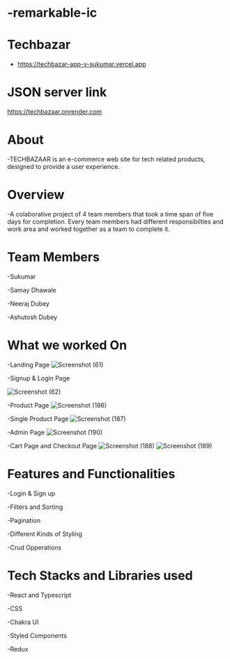 # -remarkable-ic

# Techbazar
-  https://techbazar-app-v-sukumar.vercel.app

# JSON server link
  https://techbazaar.onrender.com

# About

-TECHBAZAAR is an e-commerce web site for tech related products, designed to provide a user experience.

# Overview

-A colaborative project of 4 team members that took a time span of five days for completion. Every team members had different responsibilties and work area and worked together as a team to complete it.

# Team Members

-Sukumar

-Samay Dhawale

-Neeraj Dubey

-Ashutosh Dubey

# What we worked On

-Landing Page
![Screenshot (61)](https://github.com/neo1710/-remarkable-ic/assets/115460455/c83f536b-13cd-4334-89fc-77865132fc66)


-Signup & Login Page

![Screenshot (62)](https://github.com/neo1710/-remarkable-ic/assets/115460455/568f6096-1637-415d-90fc-a63ba2ee1fd1)

-Product Page
![Screenshot (186)](https://github.com/V-sukumar/V-sukumar.github.io/assets/115460777/3029dee1-63ce-4e25-9cb2-25a076268c6c)

-Single Product Page
![Screenshot (187)](https://github.com/V-sukumar/V-sukumar.github.io/assets/115460777/2714072b-5d86-4acd-9602-a06624919f75)

-Admin Page
![Screenshot (190)](https://github.com/V-sukumar/V-sukumar.github.io/assets/115460777/35ff39dd-87da-47a9-91f2-098b124b1413)

-Cart Page and Checkout Page
![Screenshot (188)](https://github.com/V-sukumar/V-sukumar.github.io/assets/115460777/1ae60667-0ea3-4fe6-8142-39227b59bdb5)
![Screenshot (189)](https://github.com/V-sukumar/V-sukumar.github.io/assets/115460777/5d74899d-4246-473c-9040-0baf3b149991)
# Features and Functionalities

-Login & Sign up

-Filters and Sorting 

-Pagination

-Different Kinds of Styling

-Crud Opperations

# Tech Stacks and Libraries used

-React and Typescript

-CSS

-Chakra UI

-Styled Components

-Redux




